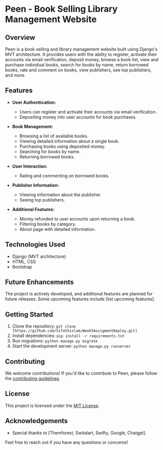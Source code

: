 # Peen - Book Selling Library Management Website

## Overview
Peen is a book selling and library management website built using Django's MVT architecture. It provides users with the ability to register, activate their accounts via email verification, deposit money, browse a book list, view and purchase individual books, search for books by name, return borrowed books, rate and comment on books, view publishers, see top publishers, and more.

## Features
- **User Authentication:**
  - Users can register and activate their accounts via email verification.
  - Depositing money into user accounts for book purchases.

- **Book Management:**
  - Browsing a list of available books.
  - Viewing detailed information about a single book.
  - Purchasing books using deposited money.
  - Searching for books by name.
  - Returning borrowed books.

- **User Interaction:**
  - Rating and commenting on borrowed books.

- **Publisher Information:**
  - Viewing information about the publisher.
  - Seeing top publishers.

- **Additional Features:**
  - Money refunded to user accounts upon returning a book.
  - Filtering books by category.
  - About page with detailed information.

## Technologies Used
- Django (MVT architecture)
- HTML, CSS
- Bootstrap

## Future Enhancements
The project is actively developed, and additional features are planned for future releases. Some upcoming features include [list upcoming features].

## Getting Started
1. Clone the repository: `git clone [https://github.com/Sifathislam/Week5AssigmentDeploy.git]`
2. Install dependencies: `pip install -r requirements.txt`
3. Run migrations: `python manage.py migrate`
4. Start the development server: `python manage.py runserver`

## Contributing
We welcome contributions! If you'd like to contribute to Peen, please follow the [contributing guidelines](CONTRIBUTING.md).

## License
This project is licensed under the [MIT License](LICENSE).

## Acknowledgements
- Special thanks to [Themforest, Switalart, Swifty, Google, Chatgpt].

Feel free to reach out if you have any questions or concerns!
